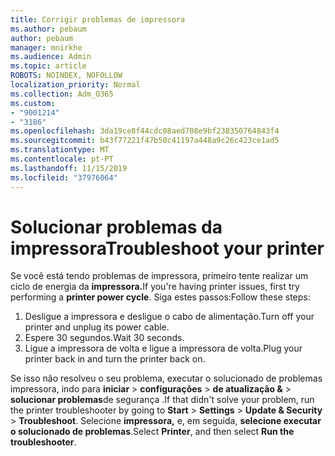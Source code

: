 ```yaml
---
title: Corrigir problemas de impressora
ms.author: pebaum
author: pebaum
manager: mnirkhe
ms.audience: Admin
ms.topic: article
ROBOTS: NOINDEX, NOFOLLOW
localization_priority: Normal
ms.collection: Adm_O365
ms.custom:
- "9001214"
- "3186"
ms.openlocfilehash: 3da19ce8f44cdc08aed708e9bf238350764843f4
ms.sourcegitcommit: b43f77221f47b50c41197a448a9c26c423ce1ad5
ms.translationtype: MT
ms.contentlocale: pt-PT
ms.lasthandoff: 11/15/2019
ms.locfileid: "37976064"
---
```

# <a name="troubleshoot-your-printer"></a><span data-ttu-id="e8344-102">Solucionar problemas da impressora</span><span class="sxs-lookup"><span data-stu-id="e8344-102">Troubleshoot your printer</span></span>

<span data-ttu-id="e8344-103">Se você está tendo problemas de impressora, primeiro tente realizar um ciclo de energia da **impressora.**</span><span class="sxs-lookup"><span data-stu-id="e8344-103">If you're having printer issues, first try performing a **printer power cycle**.</span></span> <span data-ttu-id="e8344-104">Siga estes passos:</span><span class="sxs-lookup"><span data-stu-id="e8344-104">Follow these steps:</span></span>

1. <span data-ttu-id="e8344-105">Desligue a impressora e desligue o cabo de alimentação.</span><span class="sxs-lookup"><span data-stu-id="e8344-105">Turn off your printer and unplug its power cable.</span></span>
2. <span data-ttu-id="e8344-106">Espere 30 segundos.</span><span class="sxs-lookup"><span data-stu-id="e8344-106">Wait 30 seconds.</span></span>
3. <span data-ttu-id="e8344-107">Ligue a impressora de volta e ligue a impressora de volta.</span><span class="sxs-lookup"><span data-stu-id="e8344-107">Plug your printer back in and turn the printer back on.</span></span>

<span data-ttu-id="e8344-108">Se isso não resolveu o seu problema, executar o solucionado de problemas impressora, indo para **iniciar** > **configurações** > **de atualização &** > **solucionar problemas**de segurança .</span><span class="sxs-lookup"><span data-stu-id="e8344-108">If that didn't solve your problem, run the printer troubleshooter by going to **Start** > **Settings** > **Update & Security** > **Troubleshoot**.</span></span> <span data-ttu-id="e8344-109">Selecione **impressora,** e, em seguida, **selecione executar o solucionado de problemas**.</span><span class="sxs-lookup"><span data-stu-id="e8344-109">Select **Printer**, and then select **Run the troubleshooter**.</span></span>